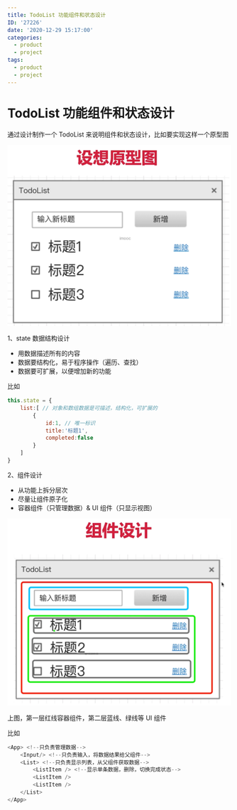 ```yaml
---
title: TodoList 功能组件和状态设计
ID: '27226'
date: '2020-12-29 15:17:00'
categories:
  - product
  - project
tags:
  - product
  - project
---
```


# TodoList 功能组件和状态设计

通过设计制作一个 TodoList 来说明组件和状态设计，比如要实现这样一个原型图

![](./images/3295942119.png)

1、state 数据结构设计

- 用数据描述所有的内容
- 数据要结构化，易于程序操作（遍历、查找）
- 数据要可扩展，以便增加新的功能

比如

``` js 
this.state = {
    list:[ // 对象和数组数据是可描述，结构化，可扩展的
        {
            id:1, // 唯一标识
            title:'标题1',
            completed:false
        }
    ]
}
```

2、组件设计

- 从功能上拆分层次
- 尽量让组件原子化
- 容器组件（只管理数据）& UI 组件（只显示视图）

![](./images/2062200202.png)

上图，第一层红线容器组件，第二层蓝线、绿线等 UI 组件

比如

``` js 
<App> <!--只负责管理数据-->
    <Input/> <!--只负责输入，将数据结果给父组件-->
    <List> <!--只负责显示列表，从父组件获取数据-->
        <ListItem /> <!--显示单条数据，删除，切换完成状态-->
        <ListItem />
        <ListItem />
    </List>
</App>
```
 
 
 
 
 
 
 
 
 
 
 
 
 
 
 
 
 
 
 
 
